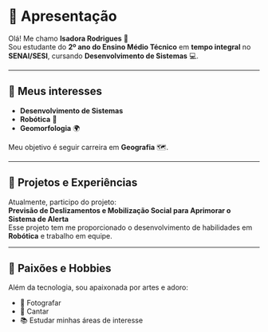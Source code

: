 # 🌟 Apresentação

Olá! Me chamo **Isadora Rodrigues** 👋  
Sou estudante do **2º ano do Ensino Médio Técnico** em **tempo integral** no **SENAI/SESI**, cursando **Desenvolvimento de Sistemas** 💻.

---

## 🎯 Meus interesses

- **Desenvolvimento de Sistemas**
- **Robótica** 🤖
- **Geomorfologia** 🌍

Meu objetivo é seguir carreira em **Geografia** 🗺️.

---

## 🚀 Projetos e Experiências

Atualmente, participo do projeto:  
**Previsão de Deslizamentos e Mobilização Social para Aprimorar o Sistema de Alerta**  
Esse projeto tem me proporcionado o desenvolvimento de habilidades em **Robótica** e trabalho em equipe.

---

## 🎨 Paixões e Hobbies

Além da tecnologia, sou apaixonada por artes e adoro:

- 📸 Fotografar  
- 🎤 Cantar  
- 📚 Estudar minhas áreas de interesse
